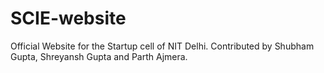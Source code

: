 # SCIE-website
Official Website for the Startup cell of NIT Delhi. Contributed by Shubham Gupta, Shreyansh Gupta and Parth Ajmera.
